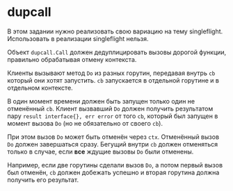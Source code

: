 # dupcall

В этом задании нужно реализовать свою вариацию на тему singleflight. Использовать в реализации singleflight нельзя.

Объект `dupcall.Call` должен дедуплицировать вызовы дорогой функции, правильно обрабатывая отмену контекста.

Клиенты вызывают метод `Do` из разных горутин, передавая внутрь `cb` который они хотят запустить. `cb` запускается
в отдельной горутине и в отдельном контексте.

В один момент времени должен быть запущен только один не отменённый `cb`. Клиент вызвавший `Do` должен получить результатом
пару `result interface{}, err error` от того `cb`, который был запущен в момент вызова `Do` (но не обязательно
от своего `cb`).

При этом вызов `Do` может быть отменён через `ctx`. Отменённый вызов `Do` должен завершаться сразу. Бегущий внутри
`cb` должен отменяться только в случае, если __все__ ждущие вызовы `Do` были отменены.

Например, если две горутины сделали вызов `Do`, а потом первый вызов был отменён, `cb` должен добежать успешно и вторая горутина
должна получить его результат.
